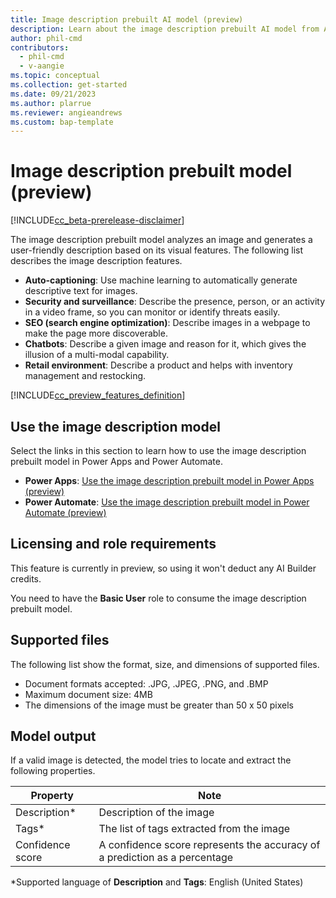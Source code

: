 ```yaml
---
title: Image description prebuilt AI model (preview)
description: Learn about the image description prebuilt AI model from AI Builder.
author: phil-cmd
contributors:
  - phil-cmd
  - v-aangie
ms.topic: conceptual
ms.collection: get-started
ms.date: 09/21/2023
ms.author: plarrue
ms.reviewer: angieandrews
ms.custom: bap-template
---
```


# Image description prebuilt model (preview)

[!INCLUDE[cc_beta-prerelease-disclaimer](./includes/cc-beta-prerelease-disclaimer.md)]

The image description prebuilt model analyzes an image and generates a user-friendly description based on its visual features. The following list describes the image description features.

- **Auto-captioning**: Use machine learning to automatically generate descriptive text for images.
- **Security and surveillance**: Describe the presence, person, or an activity in a video frame, so you can monitor or identify threats easily.
- **SEO (search engine optimization)**: Describe images in a webpage to make the page more discoverable.
- **Chatbots**: Describe a given image and reason for it, which gives the illusion of a multi-modal capability.
- **Retail environment**: Describe a product and helps with inventory management and restocking.

[!INCLUDE[cc_preview_features_definition](./includes/cc-preview-features-definition.md)]

## Use the image description model

Select the links in this section to learn how to use the image description prebuilt model in Power Apps and Power Automate.

- **Power Apps**: [Use the image description prebuilt model in Power Apps (preview)](image-description-in-powerapps.md)
- **Power Automate**: [Use the image description prebuilt model in Power Automate (preview)](flow-image-description.md)

## Licensing  and role requirements

This feature is currently in preview, so using it won't deduct any AI Builder credits.

You need to have the **Basic User** role to consume the image description prebuilt model.

## Supported files

The following list show the format, size, and dimensions of supported files.

- Document formats accepted: .JPG, .JPEG, .PNG, and .BMP
- Maximum document size: 4MB
- The dimensions of the image must be greater than 50 x 50 pixels

## Model output

If a valid image is detected, the model tries to locate and extract the following properties.

|Property  |Note  |
|---------|---------|
|Description*     |    Description of the image    |
|Tags*     |   The list of tags extracted from the image      |
|Confidence score     |    A confidence score represents the accuracy of a prediction as a percentage     |

*Supported language of **Description** and **Tags**: English (United States)

